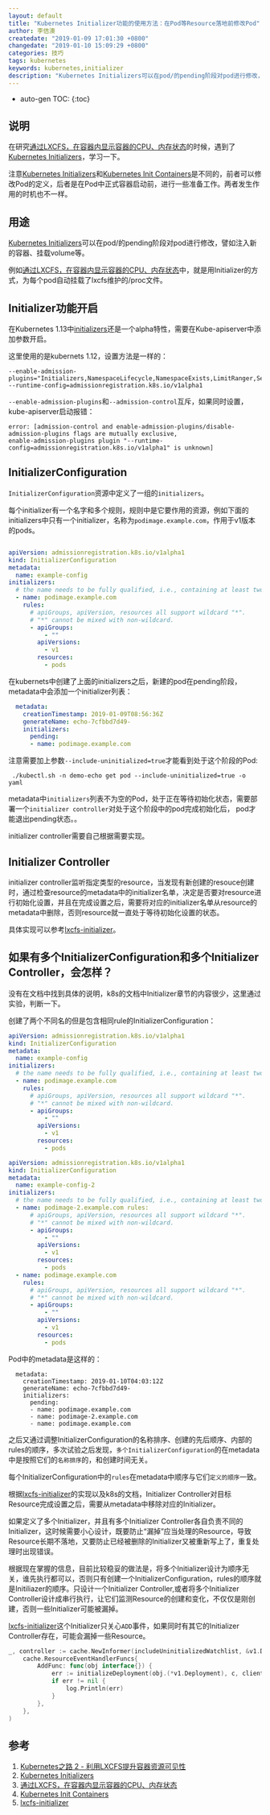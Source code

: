 ```yaml
---
layout: default
title: "Kubernetes Initializer功能的使用方法：在Pod等Resource落地前修改Pod"
author: 李佶澳
createdate: "2019-01-09 17:01:30 +0800"
changedate: "2019-01-10 15:09:29 +0800"
categories: 技巧
tags: kubernetes
keywords: kubernetes,initializer
description: "Kubernetes Initializers可以在pod/的pending阶段对pod进行修改，譬如注入新的容器、挂载volume等"
---
```


* auto-gen TOC:
{:toc}

## 说明

在研究[通过LXCFS，在容器内显示容器的CPU、内存状态][3]的时候，遇到了[Kubernetes Initializers][2]，学习一下。

注意[Kubernetes Initializers][2]和[Kubernetes Init Containers][4]是不同的，前者可以修改Pod的定义，后者是在Pod中正式容器启动前，进行一些准备工作。两者发生作用的时机也不一样。

## 用途
 
[Kubernetes Initializers][2]可以在pod/的pending阶段对pod进行修改，譬如注入新的容器、挂载volume等。

例如[通过LXCFS，在容器内显示容器的CPU、内存状态][3]中，就是用Initializer的方式，为每个pod自动挂载了lxcfs维护的/proc文件。

## Initializer功能开启

在Kubernetes 1.13中[initializers][2]还是一个alpha特性，需要在Kube-apiserver中添加参数开启。

这里使用的是kubernets 1.12，设置方法是一样的：

	--enable-admission-plugins="Initializers,NamespaceLifecycle,NamespaceExists,LimitRanger,SecurityContextDeny,ServiceAccount,ResourceQuota"
	--runtime-config=admissionregistration.k8s.io/v1alpha1

`--enable-admission-plugins`和`--admission-control`互斥，如果同时设置，kube-apiserver启动报错：

	error: [admission-control and enable-admission-plugins/disable-admission-plugins flags are mutually exclusive, 
	enable-admission-plugins plugin "--runtime-config=admissionregistration.k8s.io/v1alpha1" is unknown]

## InitializerConfiguration

`InitializerConfiguration`资源中定义了一组的`initializers`。

每个initializer有一个名字和多个规则，规则中是它要作用的资源，例如下面的initializers中只有一个initializer，名称为`podimage.example.com`，作用于v1版本的pods。

```yaml

apiVersion: admissionregistration.k8s.io/v1alpha1
kind: InitializerConfiguration
metadata:
  name: example-config
initializers:
  # the name needs to be fully qualified, i.e., containing at least two "."
  - name: podimage.example.com
    rules:
      # apiGroups, apiVersion, resources all support wildcard "*".
      # "*" cannot be mixed with non-wildcard.
      - apiGroups:
          - ""
        apiVersions:
          - v1
        resources:
          - pods

```

在kubernets中创建了上面的initializers之后，新建的pod在pending阶段，metadata中会添加一个initializer列表：

```yaml
  metadata:
    creationTimestamp: 2019-01-09T08:56:36Z
    generateName: echo-7cfbbd7d49-
    initializers:
      pending:
      - name: podimage.example.com
```

注意需要加上参数`--include-uninitialized=true`才能看到处于这个阶段的Pod:

```
 ./kubectl.sh -n demo-echo get pod --include-uninitialized=true -o yaml
```

metadata中`initializers`列表不为空的Pod，处于正在等待初始化状态，需要部署一个`initializer controller`对处于这个阶段中的pod完成初始化后， pod才能退出pending状态。。

initializer controller需要自己根据需要实现。

## Initializer Controller

initializer controller监听指定类型的resource，当发现有新创建的resouce创建时，通过检查resource的metadata中的initializer名单，决定是否要对resource进行初始化设置，并且在完成设置之后，需要将对应的initializer名单从resource的metadata中删除，否则resource就一直处于等待初始化设置的状态。

具体实现可以参考[lxcfs-initializer][5]。

## 如果有多个InitializerConfiguration和多个Initializer Controller，会怎样？

没有在文档中找到具体的说明，k8s的文档中Initializer章节的内容很少，这里通过实验，判断一下。

创建了两个不同名的但是包含相同rule的InitializerConfiguration：

```yaml
apiVersion: admissionregistration.k8s.io/v1alpha1
kind: InitializerConfiguration
metadata:
  name: example-config
initializers:
  # the name needs to be fully qualified, i.e., containing at least two "."
  - name: podimage.example.com
    rules:
      # apiGroups, apiVersion, resources all support wildcard "*".
      # "*" cannot be mixed with non-wildcard.
      - apiGroups:
          - ""
        apiVersions:
          - v1
        resources:
          - pods

```

```yaml
apiVersion: admissionregistration.k8s.io/v1alpha1
kind: InitializerConfiguration
metadata:
  name: example-config-2
initializers:
  # the name needs to be fully qualified, i.e., containing at least two "."
  - name: podimage-2.example.com rules:
      # apiGroups, apiVersion, resources all support wildcard "*".
      # "*" cannot be mixed with non-wildcard.
      - apiGroups:
          - ""
        apiVersions:
          - v1
        resources:
          - pods
  - name: podimage.example.com
    rules:
      # apiGroups, apiVersion, resources all support wildcard "*".
      # "*" cannot be mixed with non-wildcard.
      - apiGroups:
          - ""
        apiVersions:
          - v1
        resources:
          - pods
```

Pod中的metadata是这样的：

```
  metadata:
    creationTimestamp: 2019-01-10T04:03:12Z
    generateName: echo-7cfbbd7d49-
    initializers:
      pending:
      - name: podimage.example.com
      - name: podimage-2.example.com
      - name: podimage.example.com
```

之后又通过调整InitializerConfiguration的名称排序、创建的先后顺序、内部的rules的顺序，多次试验之后发现，`多个InitializerConfiguration`的在metadata中是按照它们的`名称排序`的，和创建时间无关。

每个InitializerConfiguration中的`rules`在metadata中顺序与它们`定义的顺序`一致。

根据[lxcfs-initializer][5]的实现以及k8s的文档，Initializer Controller对目标Resource完成设置之后，需要从metadata中移除对应的Initializer。

如果定义了多个Initializer，并且有多个Initializer Controller各自负责不同的Initializer，这时候需要小心设计，既要防止“漏掉”应当处理的Resource，导致Resource长期不落地，又要防止已经被删除的Initializer又被重新写上了，重复处理时出现错误。

根据现在掌握的信息，目前比较稳妥的做法是，将多个Initializer设计为顺序无关，谁先执行都可以，否则只有创建一个InitializerConfiguration，rules的顺序就是Initiliazer的顺序。只设计一个Initializer Controller,或者将多个Initializer Controller设计成串行执行，让它们监测Resource的创建和变化，不仅仅是刚创建，否则一些Initializer可能被漏掉。

[lxcfs-initializer][5]这个Initializer只关心`ADD`事件，如果同时有其它的Initializer Controller存在，可能会漏掉一些Resource。

```go
_, controller := cache.NewInformer(includeUninitializedWatchlist, &v1.Deployment{}, resyncPeriod,
	cache.ResourceEventHandlerFuncs{
		AddFunc: func(obj interface{}) {
			err := initializeDeployment(obj.(*v1.Deployment), c, clientset)
			if err != nil {
				log.Println(err)
			}
		},
	},
)
```

## 参考

1. [Kubernetes之路 2 - 利用LXCFS提升容器资源可见性 ][1]
2. [Kubernetes Initializers][2]
3. [通过LXCFS，在容器内显示容器的CPU、内存状态][3]
4. [Kubernetes Init Containers][4]
5. [lxcfs-initializer][5]

[1]: https://yq.aliyun.com/articles/566208/ "Kubernetes之路 2 - 利用LXCFS提升容器资源可见性 "
[2]: https://kubernetes.io/docs/reference/access-authn-authz/extensible-admission-controllers/#initializers "Kubernetes Initializers"
[3]: https://www.lijiaocn.com/%E6%8A%80%E5%B7%A7/2019/01/09/kubernetes-lxcfs-docker-container.html "通过LXCFS，在容器内显示容器的CPU、内存状态"
[4]: https://kubernetes.io/docs/concepts/workloads/pods/init-containers/ "Kubernetes Init Containers"
[5]: https://github.com/lijiaocn/lxcfs-initializer "lxcfs-initializer"

